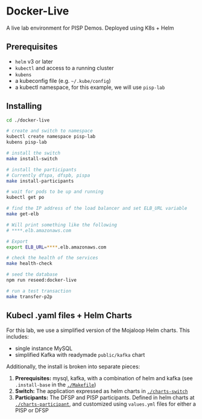 # Docker-Live

A live lab environment for PISP Demos. Deployed using K8s + Helm


## Prerequisites
- `helm` v3 or later
- `kubectl` and access to a running cluster
- `kubens`
- a kubeconfig file (e.g. `~/.kube/config`)
- a kubectl namespace, for this example, we will use `pisp-lab`

## Installing

```bash
cd ./docker-live

# create and switch to namespace
kubectl create namespace pisp-lab
kubens pisp-lab

# install the switch
make install-switch

# install the participants
# Currently dfspa, dfspb, pispa
make install-participants

# wait for pods to be up and running
kubectl get po

# find the IP address of the load balancer and set ELB_URL variable
make get-elb

# Will print something like the following
# ****.elb.amazonaws.com

# Export
export ELB_URL=****.elb.amazonaws.com

# check the health of the services
make health-check

# seed the database
npm run reseed:docker-live

# run a test transaction
make transfer-p2p

```

## Kubecl .yaml files + Helm Charts

For this lab, we use a simplified version of the Mojaloop Helm charts. This includes:
- single instance MySQL
- simplified Kafka with readymade `public/kafka` chart


Additionally, the install is broken into separate pieces:

1. **Prerequisites:** mysql, kafka, with a combination of helm and kafka (see `.install-base` in the [`./Makefile`](./Makefile))
2. **Switch:** The application expressed as helm charts in [`./charts-switch`](./charts-switch)
3. **Participants:** The DFSP and PISP participants. Defined in helm charts at [`./charts-participant`](./charts-participant), and customized using `values.yml` files for either a PISP or DFSP
